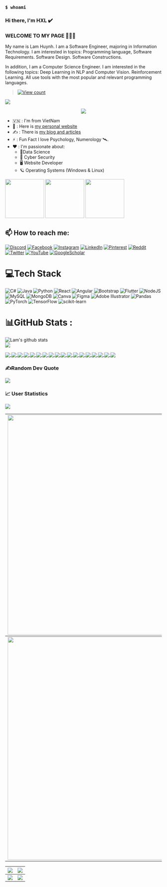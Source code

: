 ### `$ whoami`
### Hi there, I'm HXL ✔️
### WELCOME TO MY PAGE 👋👋👋
My name is Lam Huynh. I am a Software Engineer, majoring in Information Technology. I am interested in topics: Programming language, Software Requirements. Software Design. Software Constructions.

In addition, I am a Computer Science Engineer. I am interested in the following topics: Deep Learning in NLP and Computer Vision. Reinforcement Learning. All use tools with the most popular and relevant programming languages.<br>


> [![View count](https://visitcount.itsvg.in/api?id=HuynhXuanLam-IT44&color=6&icon=0&pretty=true)](https://visitcount.itsvg.in/api?id=HuynhXuanLam-IT44)

<img src="https://user-images.githubusercontent.com/73097560/115834477-dbab4500-a447-11eb-908a-139a6edaec5c.gif">

<p align="center" color="#36BCF7FF"><img src="https://readme-typing-svg.herokuapp.com?lines=I'm+a+Computer+Science+Engineer;I'm+a+Full+Stack+Developer;I'm+a+Blogger"></p>

- 🇻🇳 : I'm from VietNam
- 👀 : Here is <a href="https://www.ltp110.tk">my personal website</a>
- ✍️ : There is <a href="https://www.crf-blogger.gq">my blog and articles</a>
- ⚡ : Fun Fact I love Psychology, Numerology 🛰️.
- ❤️ : I'm passionate about:
  - 💫Data Science
  - 🔐 Cyber Security
  - 🖥️ Website Developer
  - 🪐 Operating Systems (Windows & Linux)


<span>[<img src="https://images.credly.com/images/73d80597-c0d6-471b-b857-a418535f6dd2/Sec_Breach_Case_Studies.png" width="125">](https://www.credly.com/badges/1d9d15eb-8677-4a30-94bf-37dc373a1489)</span>
<span>[<img src="https://images.credly.com/images/4a42b9d2-df71-4d99-9bac-6069634b988a/Penetration_Testing_-_Inc_Response_Forensics.png" width="125">](https://www.credly.com/badges/41d6637d-003c-4da4-bd15-8be665cd8642)</span>
<span>[<img src="https://images.credly.com/size/340x340/images/0eedb945-52e8-4b9b-bdf6-4ebdd50ca0c8/Intro_to_Cybersec_tools_-_cyber_attacks.png" width="125">](https://www.credly.com/badges/181b0588-77bb-430a-855c-0f61d916bf64)</span>


## 📫 How to reach me: 
[![Discord](https://img.shields.io/badge/Discord-%237289DA.svg?logo=discord&logoColor=white)](htttps://discord.gg/https://discord.com/channels/@xunn.lxm44) [![Facebook](https://img.shields.io/badge/Facebook-%231877F2.svg?logo=Facebook&logoColor=white)](https://facebook.com/https://www.facebook.com/huynhxuanlamLXM/) [![Instagram](https://img.shields.io/badge/Instagram-%23E4405F.svg?logo=Instagram&logoColor=white)](https://instagram.com/https://www.instagram.com/tu.sach_tri.thuc/)
[![LinkedIn](https://img.shields.io/badge/LinkedIn-%230077B5.svg?logo=linkedin&logoColor=white)](https://linkedin.com/in/https://www.linkedin.com/in/lamhuynhxuan21/) 
[![Pinterest](https://img.shields.io/badge/Pinterest-%23E60023.svg?logo=Pinterest&logoColor=white)](https://pinterest.com/https://www.pinterest.com/lamhuynh04042001/) 
[![Reddit](https://img.shields.io/badge/Reddit-%23FF4500.svg?logo=Reddit&logoColor=white)](https://reddit.com/user/https://www.reddit.com/user/Zealousideal_Diet673)
[![Twitter](https://img.shields.io/badge/Twitter-%231DA1F2.svg?logo=Twitter&logoColor=white)](https://twitter.com/https://twitter.com/HunhXunLm1) 
[![YouTube](https://img.shields.io/badge/YouTube-%23FF0000.svg?logo=YouTube&logoColor=white)](https://youtube.com/c/https://www.youtube.com/channel/UCgHESQelRtbYqXFTAicI2fA)
[![GoogleScholar](https://img.shields.io/twitter/url?label=GScholar&logo=GoogleScholar&url=https://scholar.google.com.au/citations?user=R9TQh5gAAAAJ)](https://scholar.google.com.au/citations?user=R9TQh5gAAAAJ)

# 💻Tech Stack
![C#](https://img.shields.io/badge/c%23-%23239120.svg?style=for-the-badge&logo=c-sharp&logoColor=white) ![Java](https://img.shields.io/badge/java-%23ED8B00.svg?style=for-the-badge&logo=java&logoColor=white) ![Python](https://img.shields.io/badge/python-3670A0?style=for-the-badge&logo=python&logoColor=ffdd54) ![React](https://img.shields.io/badge/react-%2320232a.svg?style=for-the-badge&logo=react&logoColor=%2361DAFB) ![Angular](https://img.shields.io/badge/angular-%23DD0031.svg?style=for-the-badge&logo=angular&logoColor=white) ![Bootstrap](https://img.shields.io/badge/bootstrap-%23563D7C.svg?style=for-the-badge&logo=bootstrap&logoColor=white) ![Flutter](https://img.shields.io/badge/Flutter-%2302569B.svg?style=for-the-badge&logo=Flutter&logoColor=white) ![NodeJS](https://img.shields.io/badge/node.js-6DA55F?style=for-the-badge&logo=node.js&logoColor=white) ![MySQL](https://img.shields.io/badge/mysql-%2300f.svg?style=for-the-badge&logo=mysql&logoColor=white) ![MongoDB](https://img.shields.io/badge/MongoDB-%234ea94b.svg?style=for-the-badge&logo=mongodb&logoColor=white) ![Canva](https://img.shields.io/badge/Canva-%2300C4CC.svg?style=for-the-badge&logo=Canva&logoColor=white) 	![Figma](https://img.shields.io/badge/figma-%23F24E1E.svg?style=for-the-badge&logo=figma&logoColor=white) ![Adobe Illustrator](https://img.shields.io/badge/adobeillustrator-%23FF9A00.svg?style=for-the-badge&logo=adobeillustrator&logoColor=white) ![Pandas](https://img.shields.io/badge/pandas-%23150458.svg?style=for-the-badge&logo=pandas&logoColor=white) ![PyTorch](https://img.shields.io/badge/PyTorch-%23EE4C2C.svg?style=for-the-badge&logo=PyTorch&logoColor=white) ![TensorFlow](https://img.shields.io/badge/TensorFlow-%23FF6F00.svg?style=for-the-badge&logo=TensorFlow&logoColor=white) ![scikit-learn](https://img.shields.io/badge/scikit--learn-%23F7931E.svg?style=for-the-badge&logo=scikit-learn&logoColor=white)

# 📊GitHub Stats :
![Lam's github stats](https://github-readme-stats-git-masterrstaa-rickstaa.vercel.app/api?username=HuynhXuanLam-IT44&show_icons=true&theme=tokyonight&hide=contribs,prs,issues)<br>
![](https://github-readme-stats.vercel.app/api/top-langs/?username=HuynhXuanLam-IT44&theme=radical&hide_border=false&include_all_commits=false&count_private=false&layout=compact)

<a href="https://github.com/HuynhXuanLam-IT44/World-Countries-Data-Api/">
  <!-- Change the `github-readme-stats.anuraghazra1.vercel.app` to `github-readme-stats.vercel.app`  -->
  <img align="center" src="https://github-readme-stats.anuraghazra1.vercel.app/api/pin/?username=HuynhXuanLam-IT44&repo=World-Countries-Data-Api&theme=radical" />
</a>
<a href="https://github.com/HuynhXuanLam-IT44/Datasets-for-Sentiment-Analysis/">
  <!-- Change the `github-readme-stats.anuraghazra1.vercel.app` to `github-readme-stats.vercel.app`  -->
  <img align="center" src="https://github-readme-stats.anuraghazra1.vercel.app/api/pin/?username=HuynhXuanLam-IT44&repo=Datasets-for-Sentiment-Analysis&theme=merko" />
</a>

<a href="https://github.com/HuynhXuanLam-IT44/ASCII-generator/">
  <!-- Change the `github-readme-stats.anuraghazra1.vercel.app` to `github-readme-stats.vercel.app`  -->
  <img align="center" src="https://github-readme-stats.anuraghazra1.vercel.app/api/pin/?username=HuynhXuanLam-IT44&repo=ASCII-generator&theme=gruvbox" />
</a>    
<a href="https://github.com/HuynhXuanLam-IT44/Flappy-bird-deep-Q-learning-pytorch/">
  <!-- Change the `github-readme-stats.anuraghazra1.vercel.app` to `github-readme-stats.vercel.app`  -->
  <img align="center" src="https://github-readme-stats.anuraghazra1.vercel.app/api/pin/?username=HuynhXuanLam-IT44&repo=Flappy-bird-deep-Q-learning-pytorch&theme=dark" />
</a>

<a href="https://github.com/HuynhXuanLam-IT44/BERT-Covid-Sentiment-Classification/">
  <!-- Change the `github-readme-stats.anuraghazra1.vercel.app` to `github-readme-stats.vercel.app`  -->
  <img align="center" src="https://github-readme-stats.anuraghazra1.vercel.app/api/pin/?username=HuynhXuanLam-IT44&repo=BERT-Covid-Sentiment-Classification&theme=onedark" />
</a>    
<a href="https://github.com/HuynhXuanLam-IT44/ViHOS/">
  <!-- Change the `github-readme-stats.anuraghazra1.vercel.app` to `github-readme-stats.vercel.app`  -->
  <img align="center" src="https://github-readme-stats.anuraghazra1.vercel.app/api/pin/?username=HuynhXuanLam-IT44&repo=ViHOS&theme=cobalt" />
</a>

<a href="https://github.com/HuynhXuanLam-IT44/30-Days-Of-React/">
  <!-- Change the `github-readme-stats.anuraghazra1.vercel.app` to `github-readme-stats.vercel.app`  -->
  <img align="center" src="https://github-readme-stats.anuraghazra1.vercel.app/api/pin/?username=HuynhXuanLam-IT44&repo=30-Days-Of-React&theme=synthwave" />
</a>     
<a href="https://github.com/HuynhXuanLam-IT44/30-Days-Of-Python/">
  <!-- Change the `github-readme-stats.anuraghazra1.vercel.app` to `github-readme-stats.vercel.app`  -->
  <img align="center" src="https://github-readme-stats.anuraghazra1.vercel.app/api/pin/?username=HuynhXuanLam-IT44&repo=30-Days-Of-Python&theme=highcontrast" />
</a>

<a href="https://github.com/HuynhXuanLam-IT44/30-Days-Of-JavaScript/">
  <!-- Change the `github-readme-stats.anuraghazra1.vercel.app` to `github-readme-stats.vercel.app`  -->
  <img align="center" src="https://github-readme-stats.anuraghazra1.vercel.app/api/pin/?username=HuynhXuanLam-IT44&repo=30-Days-Of-JavaScript&theme=dracula" />
</a>    
<a href="https://github.com/HuynhXuanLam-IT44/30-Days-Of-HTML/">
  <!-- Change the `github-readme-stats.anuraghazra1.vercel.app` to `github-readme-stats.vercel.app`  -->
  <img align="center" src="https://github-readme-stats.anuraghazra1.vercel.app/api/pin/?username=HuynhXuanLam-IT44&repo=30-Days-Of-HTML&theme=radical" />
</a>

<a href="https://github.com/uHuynhXuanLam-IT44/10-days-of-git-and-github/">
  <!-- Change the `github-readme-stats.anuraghazra1.vercel.app` to `github-readme-stats.vercel.app`  -->
  <img align="center" src="https://github-readme-stats.anuraghazra1.vercel.app/api/pin/?username=HuynhXuanLam-IT44&repo=10-days-of-git-and-github&theme=merko" />
</a>    
<a href="https://github.com/HuynhXuanLam-IT44/shopphone-client/">
  <!-- Change the `github-readme-stats.anuraghazra1.vercel.app` to `github-readme-stats.vercel.app`  -->
  <img align="center" src="https://github-readme-stats.anuraghazra1.vercel.app/api/pin/?username=HuynhXuanLam-IT44&repo=shopphone-client&theme=gruvbox" />
</a>

<a href="https://github.com/HuynhXuanLam-IT44/JavaScript-Loops/">
  <!-- Change the `github-readme-stats.anuraghazra1.vercel.app` to `github-readme-stats.vercel.app`  -->
  <img align="center" src="https://github-readme-stats.anuraghazra1.vercel.app/api/pin/?username=HuynhXuanLam-IT44&repo=JavaScript-Loops&theme=dark" />
</a>    
<a href="https://github.com/HuynhXuanLam-IT44/React-Course/">
  <!-- Change the `github-readme-stats.anuraghazra1.vercel.app` to `github-readme-stats.vercel.app`  -->
  <img align="center" src="https://github-readme-stats.anuraghazra1.vercel.app/api/pin/?username=HuynhXuanLam-IT44&repo=React-Course&theme=onedark" />
</a>

<a href="https://github.com/HuynhXuanLam-IT44/JavaScript-for-Everyone/">
  <!-- Change the `github-readme-stats.anuraghazra1.vercel.app` to `github-readme-stats.vercel.app`  -->
  <img align="center" src="https://github-readme-stats.anuraghazra1.vercel.app/api/pin/?username=HuynhXuanLam-IT44&repo=JavaScript-for-Everyone&theme=cobalt" />
</a>    
<a href="https://github.com/HuynhXuanLam-IT44/NLP-Vietnamese-progress/">
  <!-- Change the `github-readme-stats.anuraghazra1.vercel.app` to `github-readme-stats.vercel.app`  -->
  <img align="center" src="https://github-readme-stats.anuraghazra1.vercel.app/api/pin/?username=HuynhXuanLam-IT44&repo=NLP-Vietnamese-progress&theme=synthwave" />
</a>

<a href="https://github.com/HuynhXuanLam-IT44/data-analysis-with-python-summer-2021/">
  <!-- Change the `github-readme-stats.anuraghazra1.vercel.app` to `github-readme-stats.vercel.app`  -->
  <img align="center" src="https://github-readme-stats.anuraghazra1.vercel.app/api/pin/?username=HuynhXuanLam-IT44&repo=data-analysis-with-python-summer-2021&theme=highcontrast" />
</a>    
<a href="https://github.com/HuynhXuanLam-IT44/UIT-ViSD4SA/">
  <!-- Change the `github-readme-stats.anuraghazra1.vercel.app` to `github-readme-stats.vercel.app`  -->
  <img align="center" src="https://github-readme-stats.anuraghazra1.vercel.app/api/pin/?username=HuynhXuanLam-IT44&repo=UIT-ViSD4SA&theme=dracula" />
</a>

### ✍️Random Dev Quote
![](https://quotes-github-readme.vercel.app/api?type=horizontal&theme=radical)

### 📈 User Statistics
<img src="https://user-images.githubusercontent.com/73097560/115834477-dbab4500-a447-11eb-908a-139a6edaec5c.gif">

<table>
  <tbody>
    <tr>
      <td>
        <a href="https://github-readme-streak-stats.herokuapp.com/?user=HuynhXuanLam-IT44">
          <img width="705" src="https://github-readme-streak-stats.herokuapp.com/?user=HuynhXuanLam-IT44&bg_color=30,e96443,904e95&title_color=fff&text_color=fff&theme=radical&hide_border=true">
        </a>
      </td>
    </tr>
  </tbody>
  <tbody>
    <tr>
      <td>
        <a href="https://github-profile-summary-cards.vercel.app/api/cards/profile-details?username=HuynhXuanLam-IT44">
          <img width="715" src="https://github-profile-summary-cards.vercel.app/api/cards/profile-details?username=HuynhXuanLam-IT44&theme=dracula"/>
        </a>
      </td>
    </tr>
  </tbody>
<!--   <tbody>
    <tr>
      <td>
        <a href="https://activity-graph.herokuapp.com/graph?username=HuynhXuanLam-IT44">
          <img width="705" src="https://activity-graph.herokuapp.com/graph?username=HuynhXuanLam-IT44&theme=dracula">
        </a>
      </td>
    </tr>
  </tbody> -->
</table>

<table>
  <tbody>
    <tr>
      <th>
        <a href="https://github-profile-summary-cards.vercel.app/api/cards/repos-per-language?username=HuynhXuanLam-IT44">
          <img src="https://github-profile-summary-cards.vercel.app/api/cards/repos-per-language?username=HuynhXuanLam-IT44&theme=dracula"/>
        </a>
      </th>
      <th>
        <a href="https://github-profile-summary-cards.vercel.app/api/cards/most-commit-language?username=HuynhXuanLam-IT44">
          <img src="https://github-profile-summary-cards.vercel.app/api/cards/most-commit-language?username=HuynhXuanLam-IT44&theme=dracula"/>
        </a>
      </th>
    </tr>
  </tbody>
  <tbody>
    <tr>
      <td>
        <a href="https://github-profile-summary-cards.vercel.app/api/cards/stats?username=HuynhXuanLam-IT44">
          <img src="https://github-profile-summary-cards.vercel.app/api/cards/stats?username=HuynhXuanLam-IT44&theme=dracula"/>
        </a>
      </td>
      <td>
        <a href="https://github-profile-summary-cards.vercel.app/api/cards/productive-time?username=HuynhXuanLam-IT44">
          <img src="https://github-profile-summary-cards.vercel.app/api/cards/productive-time?username=HuynhXuanLam-IT44&theme=dracula"/>
        </a>
      </td>
    </tr>
  </tbody>
</table>
<!-- 
### 😂Random Dev Meme
<img src="https://www0.assets.heroku.com/assets/products/platform-86ed035335ac2a59e85e00773b18ec6baa851f2e37fd98f1c0237f609423eca9.png" width="256px"/>

--- -->
